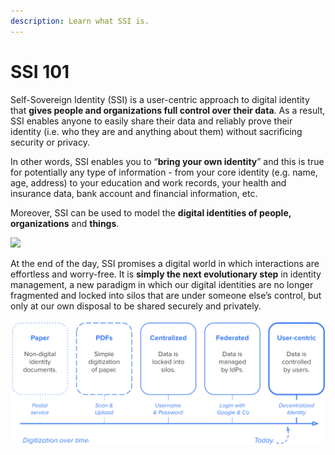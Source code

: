 ```yaml
---
description: Learn what SSI is.
---
```


# SSI 101

Self-Sovereign Identity (SSI) is a user-centric approach to digital identity that **gives people and organizations full control over their data**. As a result, SSI enables anyone to easily share their data and reliably prove their identity (i.e. who they are and anything about them) without sacrificing security or privacy.&#x20;

In other words, SSI enables you to “**bring your own identity**” and this is true for potentially any type of information  - from your core identity (e.g. name, age, address) to your education and work records, your health and insurance data, bank account and financial information, etc.

Moreover, SSI can be used to model the **digital identities of people,** **organizations** and **things**.

![](https://images.squarespace-cdn.com/content/v1/609c0ddf94bcc0278a7cbdb4/1646980496616-OXAC92MCIEPEILWNAWXC/Screenshot+2022-03-02+at+22.00.20.png?format=1500w)

At the end of the day, SSI promises a digital world in which interactions are effortless and worry-free. It is **simply the next evolutionary step** in identity management, a new paradigm in which our digital identities are no longer fragmented and locked into silos that are under someone else’s control, but only at our own disposal to be shared securely and privately.

![](<../../.gitbook/assets/Screenshot 2022-03-10 at 12.16.15.png>)

